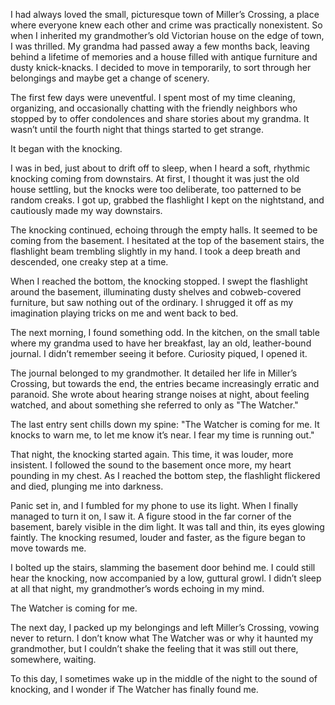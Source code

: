 I had always loved the small, picturesque town of Miller’s Crossing, a place where everyone knew each other and crime was practically nonexistent. So when I inherited my grandmother’s old Victorian house on the edge of town, I was thrilled. My grandma had passed away a few months back, leaving behind a lifetime of memories and a house filled with antique furniture and dusty knick-knacks. I decided to move in temporarily, to sort through her belongings and maybe get a change of scenery.

The first few days were uneventful. I spent most of my time cleaning, organizing, and occasionally chatting with the friendly neighbors who stopped by to offer condolences and share stories about my grandma. It wasn’t until the fourth night that things started to get strange.

It began with the knocking.

I was in bed, just about to drift off to sleep, when I heard a soft, rhythmic knocking coming from downstairs. At first, I thought it was just the old house settling, but the knocks were too deliberate, too patterned to be random creaks. I got up, grabbed the flashlight I kept on the nightstand, and cautiously made my way downstairs.

The knocking continued, echoing through the empty halls. It seemed to be coming from the basement. I hesitated at the top of the basement stairs, the flashlight beam trembling slightly in my hand. I took a deep breath and descended, one creaky step at a time.

When I reached the bottom, the knocking stopped. I swept the flashlight around the basement, illuminating dusty shelves and cobweb-covered furniture, but saw nothing out of the ordinary. I shrugged it off as my imagination playing tricks on me and went back to bed.

The next morning, I found something odd. In the kitchen, on the small table where my grandma used to have her breakfast, lay an old, leather-bound journal. I didn’t remember seeing it before. Curiosity piqued, I opened it.

The journal belonged to my grandmother. It detailed her life in Miller’s Crossing, but towards the end, the entries became increasingly erratic and paranoid. She wrote about hearing strange noises at night, about feeling watched, and about something she referred to only as "The Watcher."

The last entry sent chills down my spine: "The Watcher is coming for me. It knocks to warn me, to let me know it’s near. I fear my time is running out."

That night, the knocking started again. This time, it was louder, more insistent. I followed the sound to the basement once more, my heart pounding in my chest. As I reached the bottom step, the flashlight flickered and died, plunging me into darkness.

Panic set in, and I fumbled for my phone to use its light. When I finally managed to turn it on, I saw it. A figure stood in the far corner of the basement, barely visible in the dim light. It was tall and thin, its eyes glowing faintly. The knocking resumed, louder and faster, as the figure began to move towards me.

I bolted up the stairs, slamming the basement door behind me. I could still hear the knocking, now accompanied by a low, guttural growl. I didn’t sleep at all that night, my grandmother’s words echoing in my mind.

The Watcher is coming for me.

The next day, I packed up my belongings and left Miller’s Crossing, vowing never to return. I don’t know what The Watcher was or why it haunted my grandmother, but I couldn’t shake the feeling that it was still out there, somewhere, waiting.

To this day, I sometimes wake up in the middle of the night to the sound of knocking, and I wonder if The Watcher has finally found me.